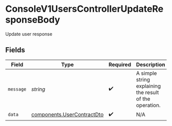 # ConsoleV1UsersControllerUpdateResponseBody

Update user response


## Fields

| Field                                                                    | Type                                                                     | Required                                                                 | Description                                                              |
| ------------------------------------------------------------------------ | ------------------------------------------------------------------------ | ------------------------------------------------------------------------ | ------------------------------------------------------------------------ |
| `message`                                                                | *string*                                                                 | :heavy_check_mark:                                                       | A simple string explaining the result of the operation.                  |
| `data`                                                                   | [components.UserContractDto](../../models/components/usercontractdto.md) | :heavy_check_mark:                                                       | N/A                                                                      |